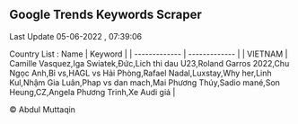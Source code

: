 

## Google Trends Keywords Scraper 
 
Last Update 05-06-2022 , 07:39:06

Country List :
 Name  | Keyword |
| ------------- | ------------- |
| VIETNAM | Camille Vasquez,Iga Swiatek,Đức,Lich thi dau U23,Roland Garros 2022,Chu Ngọc Anh,Bỉ vs,HAGL vs Hải Phòng,Rafael Nadal,Luxstay,Why her,Linh Kul,Nhậm Gia Luân,Phap vs dan mach,Mai Phương Thúy,Sadio mané,Son Heung,CZ,Angela Phương Trinh,Xe Audi giá |



© Abdul Muttaqin 
